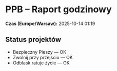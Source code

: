 # PPB – Raport godzinowy
**Czas (Europe/Warsaw):** 2025-10-14 01:19

## Status projektów
- Bezpieczny Pieszy — OK
- Zwolnij przy przejściu — OK
- Odblask ratuje życie — OK

